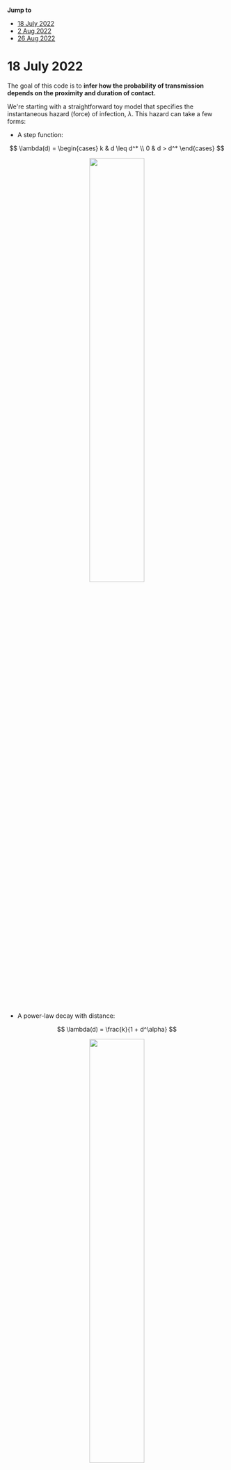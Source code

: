__Jump to__ 

- [18 July 2022](#18-July-2022)
- [2 Aug 2022](#2-Aug-2022)
- [26 Aug 2022](#26-Aug-2022)


# 18 July 2022 

The goal of this code is to __infer how the probability of transmission depends on the proximity and duration of contact.__ 

We're starting with a straightforward toy model that specifies the instantaneous hazard (force) of infection, $\lambda.$ This hazard can take a few forms: 

- A step function: 

$$
	\lambda(d) = 
	\begin{cases} 
		k & d \leq d^* \\ 
		0 & d > d^*
	\end{cases} 
$$ 

<p align="center">
<img src="2022-07-18-stepfun.png" style="width:50%">
</p>

- A power-law decay with distance: 

$$ 
	\lambda(d) = \frac{k}{1 + d^\alpha}
$$ 

<p align="center">
<img src="2022-07-18-powerfun.png" style="width:50%">
</p>

- An exponential decay with distance: 

$$ 
	\lambda(d) = k e^{-\phi d}
$$ 

<p align="center">
<img src="2022-07-18-expfun.png" style="width:50%">
</p>

The questions become: 

- Given some observations (locations over time, timing of infection), how precisely can we determine the kernel parameters ( $k$, $d^*$, $\alpha$, $\phi$)? 
- Under which circumstances can we distinguish between these models? 
- When does it matter to be able to distinguish between models? 
- What sorts of experiments do we need to run (sample size, frequency of observation, precision with which we need to know epidemiologic links) to measure the infection kernel with sufficient accuracy to inform interventions (_e.g.,_ isolation period, gathering size restrictions, general risk communication)? 

I'll begin with a simulation model with discrete events in continuous time. That is, I'll define rates for (a) movement and (b) infection and will update these states according to the Gillespie algorithm. Here's the algorithm: 

1. pick a movement distribution (normal with mean 0 and some standard deviation $\sigma$) 
2. pick a movement rate - a kinetic energy of the population. Call it $\mu$.
3. define the hazard of infection as a function with distance. We’ll use $\lambda = k e^{-\phi d}$, where we’ll need to specify *k* (the hazard of infection at proximity of 0) and φ (the exponential rate at which the infection hazard decays)
4. Start the simulation with just two agents moving around. Monitor when the uninfected one gets infected. 

Based on this information, can we determine the shape of the kernel? with what precision? And next, we can ask about uncertainty in both the locations and the time of infection. How does this affect our ability to do inference?

---

Let's start with some simple visualizations of the time to infection occuring, in branch `Explore`.

First, here's a histogram of the times when infections occur: 

<p align="center">
<img src="2022-07-18-tinfhist.png" style="width:50%">
</p>

Seems... reasonable. Now let's look at the distance between individuals when the infection occurs: 

<p align="center">
<img src="2022-07-18-dinfhist.png" style="width:50%">
</p>

Seems like this will be much more informative (for the step function, for example, we wouldn't see any infections occurring past $d^* $). 

# 2 Aug 2022

I've now implemented the power and step kernels. Let's have a look at what the time and distance of infection looks like for these, side-by-side with the exponential kernel: 

<p align="center">
<img src="dinf_stp.png" style="width:50%">
</p>

<p align="center">
<img src="dinf_pow.png" style="width:50%">
</p>

<p align="center">
<img src="dinf_exp.png" style="width:50%">
</p>

and the times of infection: 

<p align="center">
<img src="tinf_stp.png" style="width:50%">
</p>

<p align="center">
<img src="tinf_pow.png" style="width:50%">
</p>

<p align="center">
<img src="tinf_exp.png" style="width:50%">
</p>

Let's have a look at exactly what the kernels look like (how should we ensure comparability between them, somehow? something like a common area under the curve?): 

<p align="center">
<img src="kernels.png" style="width:50%">
</p>

Given this, it makes sense why the power function would yield such shorter times-to-infection, since there's still substantial force of infection even at the longest distances. The exponential kernel looks a lot more like the step kernel. 

One option might be to come up with a general sigmoidal kernel that has an (optional) neck, something that accommodates power, exponential, and step-like forces of infection. Monotonically decreasing, with at most one change in concavity. That should specify a pretty general class of things. And then the question is: how do these kernels differ in the spread of infection? To what extent can we distinguish between them, and when does it matter to distinguish between them? 

What might such a kernel look like? 

Going back to the distance kernels from my thesis: recall that 

$$ e^{-x} = \lim_{n \rightarrow \infty} (1 + \frac{x}{n})^{-n}$$ 

and so 

$$ k e^{-\phi d} = \lim_{\alpha \rightarrow \infty} k \Bigl( 1 + \frac{\phi d}{\alpha}\Bigr)^{-\alpha} $$

that's more in line with the parameterization I'd proposed earlier. What about the step function? Any way to get this thing consistent with something logistic? Because for now the kernel we're working with is 

$$ \lambda(d)  = k \Bigl( 1 + \frac{\phi d}{\alpha}\Bigl)^{-\alpha} $$

which is a power function that approximates an exponential function with decay rate $\phi$ as $\alpha$ increases. 

Recall that the standard logistic function is 

$$ \frac{1}{1 + e^{-x}} $$ 

Alright - I've ended up with something like 

$$ \lambda(d) = \frac{k \Bigl[1 + (1 - \frac{\phi d^* }{\alpha})^\alpha\Bigr]}{1 + \Bigl(1 + \frac{\phi (d - d^* )}{\alpha}\Bigr)^\alpha} $$

That's almost it - it behaves like I want it to for large $\alpha$, but strangely for small parameter values (near 1). Getting somewhere though. 



# 26 Aug 2022 

I'm going to try to summarize my last meeting with Mark - we'd decided on drafting something of a grant proposal, and it was clear in my head then. It's not clear anymore. Going to try to make it clear again. 

--- 

His idea, I think, was that we have some kind of function we're interested in: like 

$$ \text{contagiousness} = f(\text{infectiousness}, \text{susceptibility}, \text{contact distance}, \text{contact duration}) $$ 

He was claiming that infectiousness and susceptibility are independent: 

$$ p_c = p_i p_s p_{cd} p_{ct} $$ 

and also that 

$$ \text{infection event} = f(\text{contagiousness},\text{contact frequency}) $$ 

where 

$$ p_e = p_c p_f $$ 

I'm not sure these are all the right terms, but that's what we're starting with. 

I think that my angle was that we could incorporate something like this into the renewal equation framework, and ask questions about inference. What set of probability functions are relevant here? Essentially, how can we build up an SIR-like model from a statistical-mechanic framework? 

And a key question: what is it that we're trying to describe with the equations? The probability of getting infected? The total number of infected people? Probably the latter - this is the closest analog to the Boltzman equations - but we'll probably want to aim for both. 





































